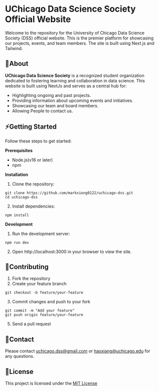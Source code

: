 # UChicago Data Science Society Official Website
Welcome to the repository for the University of Chicago Data Science Society (DSS) official website. 
This is the premier platform for showcasing our projects, events, and team members. The site is built using Next.js and Tailwind.

## 🌟About
**UChicago Data Science Society** is a recognized student organization dedicated to fostering learning and collaboration in data science. This website is built using NextJs and serves as a central hub for:
- Highlighting ongoing and past projects.
- Providing information about upcoming events and initiatives.
- Showcasing our team and board members.
- Allowing People to contact us.

## ⚡️Getting Started
Follow these steps to get started:

**Prerequisites**
- Node.js(v16 or later)
- npm

**Installation**
1. Clone the repository:
```
git clone https://github.com/markxiong0122/uchicago-dss.git
cd uchicago-dss
```
2. Install dependencies:
```
npm install
```

**Development**
1. Run the development server:
```
npm run dev
```
2. Open http://localhost:3000 in your browser to view the site.

## 🤝Contributing
1. Fork the repository
2. Create your feature branch
```
git checkout -b feature/your-feature
```
3. Commit changes and push to your fork
```
git commit -m "Add your feature"
git push origin feature/your-feature
```
5. Send a pull request

## 📧Contact
Please contact uchicago.dss@gmail.com or haoxiang@uchicago.edu for any questions.

## 📝License
This project is licensed under the [MIT License](https://rem.mit-license.org)
